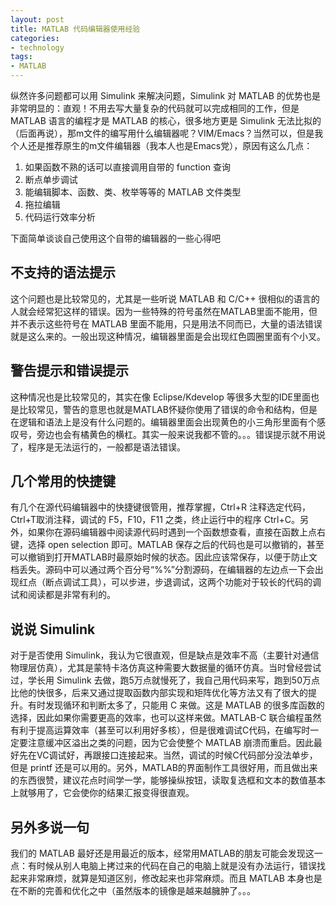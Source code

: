 ```yaml
---
layout: post
title: MATLAB 代码编辑器使用经验
categories:
- technology
tags:
- MATLAB
---
```


纵然许多问题都可以用 Simulink 来解决问题，Simulink 对 MATLAB 的优势也是非常明显的：直观！不用去写大量复杂的代码就可以完成相同的工作，但是 MATLAB 语言的编程才是 MATLAB 的核心，很多地方更是 Simulink 无法比拟的（后面再说），那m文件的编写用什么编辑器呢？VIM/Emacs？当然可以，但是我个人还是推荐原生的m文件编辑器（我本人也是Emacs党），原因有这么几点：

1. 如果函数不熟的话可以直接调用自带的 function 查询
2. 断点单步调试
3. 能编辑脚本、函数、类、枚举等等的 MATLAB 文件类型
4. 拖拉编辑
5. 代码运行效率分析

下面简单谈谈自己使用这个自带的编辑器的一些心得吧

## 不支持的语法提示
这个问题也是比较常见的，尤其是一些听说 MATLAB 和 C/C++ 很相似的语言的人就会经常犯这样的错误。因为一些特殊的符号虽然在MATLAB里面不能用，但并不表示这些符号在 MATLAB 里面不能用，只是用法不同而已，大量的语法错误就是这么来的。一般出现这种情况，编辑器里面是会出现红色圆圈里面有个小叉。

## 警告提示和错误提示
这种情况也是比较常见的，其实在像 Eclipse/Kdevelop 等很多大型的IDE里面也是比较常见，警告的意思也就是MATLAB怀疑你使用了错误的命令和结构，但是在逻辑和语法上是没有什么问题的。编辑器里面会出现黄色的小三角形里面有个感叹号，旁边也会有橘黄色的横杠。其实一般来说我都不管的。。。错误提示就不用说了，程序是无法运行的，一般都是语法错误。

## 几个常用的快捷键
有几个在源代码编辑器中的快捷键很管用，推荐掌握，Ctrl+R 注释选定代码，Ctrl+T取消注释，调试的 F5，F10，F11 之类，终止运行中的程序 Ctrl+C。另外，如果你在源码编辑器中阅读源代码时遇到一个函数想查看，直接在函数上点右键，选择 open selection 即可。MATLAB 保存之后的代码也是可以撤销的，甚至可以撤销到打开MATLAB时最原始时候的状态。因此应该常保存，以便于防止文档丢失。源码中可以通过两个百分号“%%”分割源码，在编辑器的左边点一下会出现红点（断点调试工具），可以步进，步退调试，这两个功能对于较长的代码的调试和阅读都是非常有利的。

## 说说 Simulink
对于是否使用 Simulink，我认为它很直观，但是缺点是效率不高（主要针对通信物理层仿真），尤其是蒙特卡洛仿真这种需要大数据量的循环仿真。当时曾经尝试过，学长用 Simulink 去做，跑5万点就慢死了，我自己用代码来写，跑到50万点比他的快很多，后来又通过提取函数内部实现和矩阵优化等方法又有了很大的提升。有时发现循环和判断太多了，只能用 C 来做。这是 MATLAB 的很多库函数的选择，因此如果你需要更高的效率，也可以这样来做。MATLAB-C 联合编程虽然有利于提高运算效率（甚至可以利用好多核），但是很难调试C代码，在编写时一定要注意缓冲区溢出之类的问题，因为它会使整个 MATLAB 崩溃而重启。因此最好先在VC调试好，再跟接口连接起来。当然，调试的时候C代码部分没法单步，但是 printf 还是可以用的。另外，MATLAB的界面制作工具很好用，而且做出来的东西很赞，建议花点时间学一学，能够操纵按钮，读取复选框和文本的数值基本上就够用了，它会使你的结果汇报变得很直观。

## 另外多说一句
我们的 MATLAB 最好还是用最近的版本，经常用MATLAB的朋友可能会发现这一点：有时候从别人电脑上拷过来的代码在自己的电脑上就是没有办法运行，错误找起来非常麻烦，就算是知道区别，修改起来也非常麻烦。而且 MATLAB 本身也是在不断的完善和优化之中（虽然版本的镜像是越来越臃肿了。。。